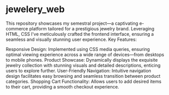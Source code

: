 # jewelery_web
This repository showcases my semestral project—a captivating e-commerce platform tailored for a prestigious jewelry brand. Leveraging HTML, CSS I've meticulously crafted the frontend interface, ensuring a seamless and visually stunning user experience.
Key Features:

Responsive Design: Implemented using CSS media queries, ensuring optimal viewing experience across a wide range of devices—from desktops to mobile phones.
Product Showcase: Dynamically displays the exquisite jewelry collection with stunning visuals and detailed descriptions, enticing users to explore further.
User-Friendly Navigation: Intuitive navigation design facilitates easy browsing and seamless transition between product categories.
Shopping Cart Functionality: Allows users to add desired items to their cart, providing a smooth checkout experience.
